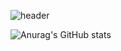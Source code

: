 ![header](https://capsule-render.vercel.app/api?type=transparent&color=auto&height=200&section=header&text=I%20am%20Monster&desc=FE%20Developer&fontSize=50&animation=fadeIn&fontColor=9c54c1&fontAlignY=20)

![Anurag's GitHub stats](https://github-readme-stats.vercel.app/api?username=monsta-zo&show_icons=true&theme=default)
